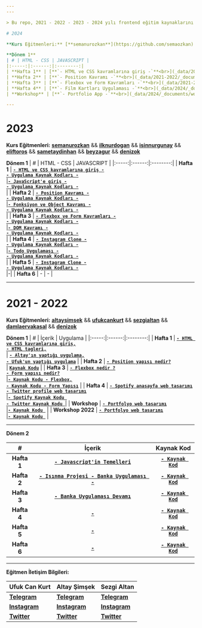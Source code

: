 ```yaml
---
---

> Bu repo, 2021 - 2022 - 2023 - 2024 yılı frontend eğitim kaynaklarını içerir.

# 2024

**Kurs Eğitmenleri:** [**semanurozkan**](https://github.com/semaozkan) && [**isinnurgunay**](https://github.com/isinnur) && [**beyzagur**](https://github.com/beyzgur) && [**SametAydinhan**](https://github.com/SametAydinhan)

**Dönem 1**
| # | HTML - CSS | JAVASCRIPT |
|:-----:|:------:|:--------:|
| **Hafta 1** | [**`- HTML ve CSS kavramlarına giriş -`**<br>](_data/2021-2022/_documents/week_1/README.md) [**`- Uygulama Kaynak Kodları -`**<br>](https://codepen.io/asimsek/pen/mdMPGJg)|[**`- JavaScript'e giriş -`**<br>](_jsdata/2023/_documents/week_1/README.md) [**`- Uygulama Kaynak Kodları -`**<br>](_jsdata/2023/_examples/week_1/script.js)|
| **Hafta 2** | [**`- Position Kavramı -`**<br>](_data/2021-2022/_documents/week_2/README.md) [**`- Uygulama Kaynak Kodları -`**<br>](_data/2023/_examples/week_2)|[**`- Fonksiyon ve Object Kavramı -`**<br>](_jsdata/2023/_documents/week_2/script.js) [**`- Uygulama Kaynak Kodları -`**<br>](_jsdata/2023/_examples/week_2)|
| **Hafta 3** | [**`- Flexbox ve Form Kavramları -`**<br>](_data/2021-2022/_documents/week_3/README.md) [**`- Uygulama Kaynak Kodları -`**<br>](_data/2023/_examples/week_3)|[**`- DOM Kavramı -`**<br>](_jsdata/2023/_documents/week_3/README.md) [**`- Uygulama Kaynak Kodları -`**<br>](_jsdata/2023/_examples/week_3)|
| **Hafta 4** | [**`- Film Kartları Uygulaması -`**<br>](_data/2024/_documents/week_4/README.md) [**`- Uygulama Kaynak Kodları -`**<br>](_data/2024/_examples/week_4)|[**`- Todo Uygulaması -`**<br>](_jsdata/2023/_examples/week_4) [**`- Uygulama Kaynak Kodları -`**<br>](_jsdata/2023/_examples/week_4)|
| **Workshop** | [**`- Portfolio App -`**<br>](_data/2024/_documents/workshop/README.md) [**`- Uygulama Kaynak Kodları -`**<br>](_data/2024/_examples/workshop)|-|

---
```


# 2023

**Kurs Eğitmenleri:** [**semanurozkan**](https://github.com/semaozkan) && [**ilknurdogan**](https://github.com/ilknurdgn) && [**isinnurgunay**](https://github.com/isinnur) && [**eliftoros**](https://github.com/eliftrs) && [**sametaydinhan**](https://github.com/SametAydinhan) && [**beyzagur**](https://github.com/beyzgur) && [**denizok**](https://github.com/DenizOk20)

**Dönem 1**
| # | HTML - CSS | JAVASCRIPT |
|:-----:|:------:|:--------:|
| **Hafta 1** | [**`- HTML ve CSS kavramlarına giriş -`**<br>](_data/2021-2022/_documents/week_1/README.md) [**`- Uygulama Kaynak Kodları -`**<br>](https://codepen.io/asimsek/pen/mdMPGJg)|[**`- JavaScript'e giriş -`**<br>](_jsdata/2023/_documents/week_1/README.md) [**`- Uygulama Kaynak Kodları -`**<br>](_jsdata/2023/_examples/week_1/script.js)|
| **Hafta 2** | [**`- Position Kavramı -`**<br>](_data/2021-2022/_documents/week_2/README.md) [**`- Uygulama Kaynak Kodları -`**<br>](_data/2023/_examples/week_2)|[**`- Fonksiyon ve Object Kavramı -`**<br>](_jsdata/2023/_documents/week_2/script.js) [**`- Uygulama Kaynak Kodları -`**<br>](_jsdata/2023/_examples/week_2)|
| **Hafta 3** | [**`- Flexbox ve Form Kavramları -`**<br>](_data/2021-2022/_documents/week_3/README.md) [**`- Uygulama Kaynak Kodları -`**<br>](_data/2023/_examples/week_3)|[**`- DOM Kavramı -`**<br>](_jsdata/2023/_documents/week_3/README.md) [**`- Uygulama Kaynak Kodları -`**<br>](_jsdata/2023/_examples/week_3)|
| **Hafta 4** | [**`- Instagram Clone -`**<br>](_data/2023/_examples/week_4) [**`- Uygulama Kaynak Kodları -`**<br>](_data/2023/_examples/week_4)|[**`- Todo Uygulaması -`**<br>](_jsdata/2023/_examples/week_4) [**`- Uygulama Kaynak Kodları -`**<br>](_jsdata/2023/_examples/week_4)|
| **Hafta 5** | [**`- Instagram Clone -`**<br>](_data/2023/_examples/week_5) [**`- Uygulama Kaynak Kodları -`**<br>](_data/2023/_examples/week_5)|-|
| **Hafta 6** | - | - |

---

# 2021 - 2022

**Kurs Eğitmenleri:** [**altaysimsek**](https://github.com/altaysimsek) && [**ufukcankurt**](https://github.com/ufukcankurt) && [**sezgialtan**](https://github.com/Szqii) && [**damlaervakasal**](https://github.com/damlaervakasal) && [**denizok**](https://github.com/DenizOk20)

**Dönem 1**
| # | İçerik | Uygulama |
|:-----:|:------:|:--------:|
| **Hafta 1** | [**`- HTML ve CSS kavramlarına giriş,`**<br>**`- HTML tagleri,`**<br>](_data/2021-2022/_documents/week_1/README.md) | **[`- Altay'ın yaptığı uygulama,`](https://codepen.io/asimsek/pen/mdMPGJg)**<br>**[`- Ufuk'un yaptığı uygulama`](https://codepen.io/ufukcankurt/pen/yLoVEYM?editors=1100)** |
| **Hafta 2** | [**`- Position yapısı nedir?`**<br>](_data/2021-2022/_documents/week_2/README.md) | [**`Kaynak Kodu`**](_data/2021-2022/_examples/week_2/) |
| **Hafta 3** | **[`- Flexbox nedir ?`<br>`- Form yapısı nedir?`<br>](_data/2021-2022/_documents/week_3/README.md)** |[**`- Kaynak Kodu - Flexbox,`**](_data/2021-2022/_examples/week_3/Flex) **<br>** [**`- Kaynak Kodu - Form Yapısı`**](_data/2021-2022/_examples/week_3/Form) |
| **Hafta 4** | **[`- Spotify anasayfa web tasarımı`<br>](_data/2021-2022/_documents/week_4/README.md)** **[`- Twitter profile web tasarımı`<br>](_data/2021-2022/_documents/week_4_2022/README.md)** |[**`- Spotify Kaynak Kodu `**](_data/2021-2022/_examples/week_4) <br> [**`- Twitter Kaynak Kodu `**](_data/2021-2022/_examples/week_4_2022)|
| **Workshop** | **[`- Portfolyo web tasarımı`<br>](_data/2021-2022/_documents/workshop/README.md)** |[**`- Kaynak Kodu `**](_data/2021-2022/_examples/workshop) |
| **Workshop 2022** | **[`- Portfolyo web tasarımı`<br>](_data/2021-2022/_documents/workshop_2022/README.md)** |[**`- Kaynak Kodu `**](_data/2021-2022/_examples/workshop_2022) |

---

**Dönem 2**

|      #      |                                            İçerik                                            |                        Kaynak Kod                         |
| :---------: | :------------------------------------------------------------------------------------------: | :-------------------------------------------------------: |
| **Hafta 1** |       [**`- Javascript'in Temelleri`**](_jsdata/2021-2022/_documents/week_1/README.md)       | [**`- Kaynak Kod`**](_jsdata/2021-2022/_examples/week_1/) |
| **Hafta 2** | [**`- Isınma Projesi - Banka Uygulaması -`**](_jsdata/2021-2022/_documents/week_2/README.md) | [**`- Kaynak Kod`**](_jsdata/2021-2022/_examples/week_2/) |
| **Hafta 3** |       [**`- Banka Uygulaması Devamı`**](_jsdata/2021-2022/_documents/week_3/README.md)       | [**`- Kaynak Kod`**](_jsdata/2021-2022/_examples/week_2/) |
| **Hafta 4** |                                         **[`-`]()**                                          |                  [**`- Kaynak Kod`**]()                   |
| **Hafta 5** |                                         **[`-`]()**                                          |                  [**`- Kaynak Kod`**]()                   |
| **Hafta 6** |                                         **[`-`]()**                                          |                  [**`- Kaynak Kod`**]()                   |

---

**Eğitmen İletişim Bilgileri:**

| **Ufuk Can Kurt**                                        | **Altay Şimşek**                                          | **Sezgi Altan**                                       |
| -------------------------------------------------------- | --------------------------------------------------------- | ----------------------------------------------------- |
| [**Telegram**](https://t.me/ufukcankurt/)                | [**Telegram**](https://t.me/altitans/)                    | [**Telegram**](https://t.me/sezgiwtf/)                |
| [**Instagram**](https://www.instagram.com/ufukcankurt_/) | [**Instagram**](https://www.instagram.com/altay.simsekk/) | [**Instagram**](https://www.instagram.com/sezgi.wtf/) |
| [**Twitter**](https://twitter.com/ufukcankurt_/)         | [**Twitter**](https://twitter.com/altitans/)              | [**Twitter**](https://twitter.com/sezgiwtf/)          |
